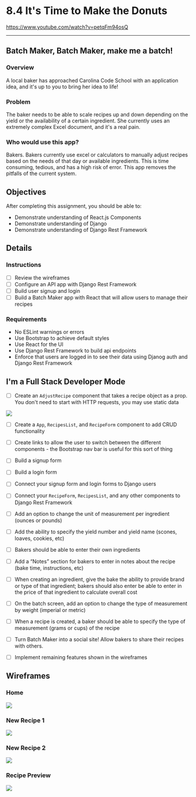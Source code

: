 # 8.4 It's Time to Make the Donuts

https://www.youtube.com/watch?v=petqFm94osQ

-------------------

## Batch Maker, Batch Maker, make me a batch!

### Overview

A local baker has approached Carolina Code School with an application idea, and it's up to you to bring her idea to life!

### Problem

The baker needs to be able to scale recipes up and down depending on the yield or the availability of a certain ingredient. She currently uses an extremely complex Excel document, and it's a real pain.

### Who would use this app?

Bakers. Bakers currently use excel or calculators to manually adjust recipes based on the needs of that day or available ingredients. This is time consuming, tedious, and has a high risk of error. This app removes the pitfalls of the current system.

## Objectives

After completing this assignment, you should be able to:

* Demonstrate understanding of React.js Components
* Demonstrate understanding of Django
* Demonstrate understanding of Django Rest Framework

## Details

### Instructions

 - [ ] Review the wireframes
 - [ ] Configure an API app with Django Rest Framework
 - [ ] Build user signup and login
 - [ ] Build a Batch Maker app with React that will allow users to manage their recipes

### Requirements

* No ESLint warnings or errors
* Use Bootstrap to achieve default styles
* Use React for the UI
* Use Django Rest Framework to build api endpoints
* Enforce that users are logged in to see their data using Djanog auth and Django Rest Framework

## I'm a Full Stack Developer Mode

- [ ] Create an `AdjustRecipe` component that takes a recipe object as a prop. You don't need to start with HTTP requests, you may use static data

![](https://github.com/ccs-student-submissions/8.4-time_to_make_the_donuts/blob/master/images/adjusted.png)

- [ ] Create a `App`, `RecipesList`, and `RecipeForm` component to add CRUD functionality
- [ ] Create links to allow the user to switch between the different components - the Bootstrap nav bar is useful for this sort of thing
- [ ] Build a signup form
- [ ] Build a login form
- [ ] Connect your signup form and login forms to Django users
- [ ] Connect your `RecipeForm`, `RecipesList`, and any other components to Django Rest Framework
- [ ] Add an option to change the unit of measurement per ingredient (ounces or pounds)
- [ ] Add the ability to specify the yield number and yield name (scones, loaves, cookies, etc)
- [ ] Bakers should be able to enter their own ingredients

- [ ] Add a “Notes” section for bakers to enter in notes about the recipe (bake time, instructions, etc)
- [ ] When creating an ingredient, give the bake the ability to provide brand or type of that ingredient; bakers should also enter be able to enter in the price of that ingredient to calculate overall cost
- [ ] On the batch screen, add an option to change the type of measurement by weight (imperial or metric)
- [ ] When a recipe is created, a baker should be able to specify the type of measurement (grams or cups) of the recipe

- [ ] Turn Batch Maker into a social site! Allow bakers to share their recipes with others.
- [ ] Implement remaining features shown in the wireframes

## Wireframes

### Home

![](images/1-home.jpg)

### New Recipe 1

![](images/2.1-new-recipe.jpg)

### New Recipe 2

![](images/2.2-new-recipe.jpg)

### Recipe Preview

![](images/3.1-recipe-preview.jpg)

